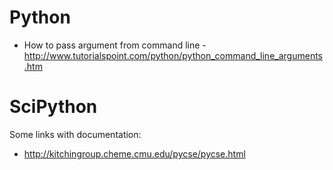 Python
======
- How to pass argument from command line - http://www.tutorialspoint.com/python/python_command_line_arguments.htm

SciPython
=========

Some links with documentation:
- http://kitchingroup.cheme.cmu.edu/pycse/pycse.html
 
